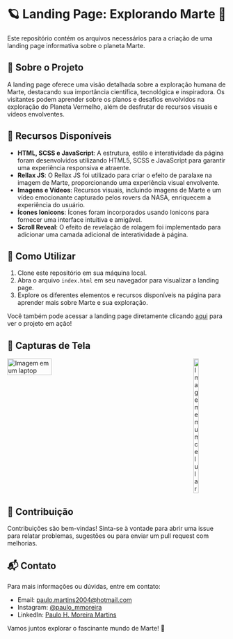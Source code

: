 # 🪐 Landing Page: Explorando Marte 🚀

Este repositório contém os arquivos necessários para a criação de uma landing page informativa sobre o planeta Marte.

## :page_facing_up: Sobre o Projeto

A landing page oferece uma visão detalhada sobre a exploração humana de Marte, destacando sua importância científica, tecnológica e inspiradora. Os visitantes podem aprender sobre os planos e desafios envolvidos na exploração do Planeta Vermelho, além de desfrutar de recursos visuais e vídeos envolventes.

## 🌌 Recursos Disponíveis

- **HTML, SCSS e JavaScript**: A estrutura, estilo e interatividade da página foram desenvolvidos utilizando HTML5, SCSS e JavaScript para garantir uma experiência responsiva e atraente.
- **Rellax JS**: O Rellax JS foi utilizado para criar o efeito de paralaxe na imagem de Marte, proporcionando uma experiência visual envolvente.
- **Imagens e Vídeos**: Recursos visuais, incluindo imagens de Marte e um vídeo emocionante capturado pelos rovers da NASA, enriquecem a experiência do usuário.
- **Ícones Ionicons**: Ícones foram incorporados usando Ionicons para fornecer uma interface intuitiva e amigável.
- **Scroll Reveal**: O efeito de revelação de rolagem foi implementado para adicionar uma camada adicional de interatividade à página.

## 🚧 Como Utilizar

1. Clone este repositório em sua máquina local.
2. Abra o arquivo `index.html` em seu navegador para visualizar a landing page.
3. Explore os diferentes elementos e recursos disponíveis na página para aprender mais sobre Marte e sua exploração.

Você também pode acessar a landing page diretamente clicando [aqui](https://paulomoreiraa.github.io/Mars-LP/) para ver o projeto em ação!

## 📸 Capturas de Tela

<div style="display: flex; justify-content: space-between;">
    <img src="https://github.com/PauloMoreiraa/Mars-LP/assets/56117238/2cf936a3-2301-43e6-8d64-7f312af12aa6" alt="Imagem em um laptop" width="45%">
    <img src="https://github.com/PauloMoreiraa/Mars-LP/assets/56117238/b6ec8fa6-a539-4096-97cd-d7b8e6b93e55" alt="Imagem em um celular" width="15%">
</div>

## 📝 Contribuição

Contribuições são bem-vindas! Sinta-se à vontade para abrir uma issue para relatar problemas, sugestões ou para enviar um pull request com melhorias.

## 📬 Contato

Para mais informações ou dúvidas, entre em contato:

- Email: paulo.martins2004@hotmail.com
- Instagram: [@paulo_mmoreira](https://www.instagram.com/paulo_mmoreira/)
- LinkedIn: [Paulo H. Moreira Martins](https://www.linkedin.com/in/paulomoreira2004/)

Vamos juntos explorar o fascinante mundo de Marte! 🌠
